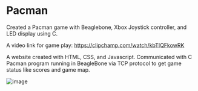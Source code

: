 # Pacman
Created a Pacman game with Beaglebone, Xbox Joystick controller, and LED display using C.

A video link for game play:
https://clipchamp.com/watch/kbTIQFkowRK 


A website created with HTML, CSS, and Javascript. Communicated with C Pacman program running in BeagleBone via TCP protocol to get game status like scores and game map.

![image](https://github.com/phyeony/Pacman/assets/67985232/958746b2-ccba-4baf-b0f4-a3d904fbe84a)
